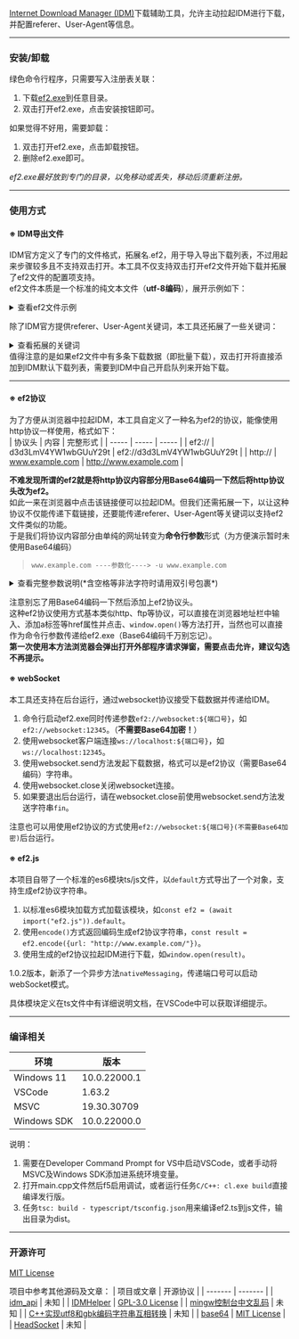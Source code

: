 [Internet Download Manager (IDM)](http://www.internetdownloadmanager.com/)下载辅助工具，允许主动拉起IDM进行下载，并配置referer、User-Agent等信息。

---
### 安装/卸载
绿色命令行程序，只需要写入注册表关联：  
1. 下载[ef2.exe](https://github.com/MotooriKashin/ef2/releases/latest)到任意目录。
2. 双击打开ef2.exe，点击安装按钮即可。  

如果觉得不好用，需要卸载：  
1. 双击打开ef2.exe，点击卸载按钮。
2. 删除ef2.exe即可。

*ef2.exe最好放到专门的目录，以免移动或丢失，移动后须重新注册。*

---
### 使用方式
#### ※ IDM导出文件
IDM官方定义了专门的文件格式，拓展名.ef2，用于导入导出下载列表，不过用起来步骤较多且不支持双击打开。本工具不仅支持双击打开ef2文件开始下载并拓展了ef2文件的配置项支持。  
ef2文件本质是一个标准的纯文本文件（**utf-8编码**），展开示例如下：

<details>
  <summary>查看ef2文件示例</summary>
  <pre>
<
https://img2.example.com/data/1102/94/IMG_0001.jpg
referer: https://img2.example.com/data/1102/94/
User-Agent: Mozilla/5.0 (Windows NT 6.1; Trident/7.0; rv:11.0) like Gecko
>
<
https://img2.example.com/data/1102/94/IMG_0002.jpg
referer: https://img2.example.com/data/1102/94/
User-Agent: Mozilla/5.0 (Windows NT 6.1; Trident/7.0; rv:11.0) like Gecko
>
<
https://img2.example.com/data/1102/94/IMG_0003.jpg
referer: https://img2.example.com/data/1102/94/
User-Agent: Mozilla/5.0 (Windows NT 6.1; Trident/7.0; rv:11.0) like Gecko
>
  </pre>
</details>

除了IDM官方提供referer、User-Agent关键词，本工具还拓展了一些关键词：

<details>
  <summary>查看拓展的关键词</summary>
  <table border="1">
    <tr>
        <td>cookies</td>
        <td>cookies 字符串</td>
    </tr>
    <tr>
        <td>postdata</td>
        <td>改用POST方法send的字符串</td>
    </tr>
    <tr>
        <td>username</td>
        <td>HTTP认证用户名</td>
    </tr>
    <tr>
        <td>password</td>
        <td>HTTP认证密钥</td>
    </tr>
    <tr>
        <td>filepath</td>
        <td>保存路径（反斜杠形式）</td>
    </tr>
    <tr>
        <td>filename</td>
        <td>文件名（包括拓展名）</td>
    </tr>
  </table>
</details>
值得注意的是如果ef2文件中有多条下载数据（即批量下载），双击打开将直接添加到IDM默认下载列表，需要到IDM中自己开启队列来开始下载。

---
#### ※ ef2协议
为了方便从浏览器中拉起IDM，本工具自定义了一种名为ef2的协议，能像使用http协议一样使用，格式如下：  
| 协议头 | 内容 | 完整形式 |
| ----- | ----- | ----- |
| ef2:// | d3d3LmV4YW1wbGUuY29t | ef2://d3d3LmV4YW1wbGUuY29t |
| http:// | www.example.com | http://www.example.com |

**不难发现所谓的ef2就是将http协议内容部分用Base64编码一下然后将http协议头改为ef2。**  
如此一来在浏览器中点击该链接便可以拉起IDM。但我们还需拓展一下，以让这种协议不仅能传递下载链接，还要能传递referer、User-Agent等关键词以支持ef2文件类似的功能。  
于是我们将协议内容部分由单纯的网址转变为**命令行参数**形式（为方便演示暂时未使用Base64编码）
>
> `www.example.com ----参数化----> -u www.example.com`
>

<details>
  <summary>查看完整参数说明(*含空格等非法字符时请用双引号包裹*)</summary>
<table border="1">
    <tr>
        <th>参数标记</th>
        <th>参数内容</th>
        <th>说明示例</th>
    </tr>
    <tr>
      <td>u</td>
      <td>URL</td>
      <td><pre>-u https://img2.example.com/data/1102/94/IMG_0001.jpg</pre></td>
    </tr>
    <tr>
      <td>r</td>
      <td>referer</td>
      <td><pre>-r https://img2.example.com/</pre></td>
    </tr>
    <tr>
      <td>a</td>
      <td>User-Agent</td>
      <td><pre>-a "Bilibili Freedoooooom/MarkII"</pre></td>
    </tr>
    <tr>
      <td>c</td>
      <td>cookies</td>
      <td><pre>-c cookies字符串</pre></td>
    </tr>
    <tr>
      <td>d</td>
      <td>改用POST请求send的数据</td>
      <td><pre>-d send字符串</pre></td>
    </tr>
    <tr>
      <td>U</td>
      <td>HTTP认证用户名</td>
      <td><pre>-U username字符串</pre></td>
    </tr>
    <tr>
      <td>P</td>
      <td>HTTP认证密钥</td>
      <td><pre>-P password字符串</pre></td>
    </tr>
    <tr>
      <td>o</td>
      <td>保存路径（反斜杠）</td>
      <td><pre>-o F:\下载</pre></td>
    </tr>
    <tr>
        <td>s</td>
        <td>文件名（含拓展名）</td>
        <td><pre>-s 视频.mp4</pre></td>
    </tr>
    <tr>
        <td>f</td>
        <td>禁用下载对话框</td>
        <td><pre>-f</pre></td>
    </tr>
    <tr>
        <td>q</td>
        <td>稍后下载（加入默认队列）</td>
        <td><pre>-q</pre></td>
    </tr>
</table>
</details>

注意别忘了用Base64编码一下然后添加上ef2协议头。  
这种ef2协议使用方式基本类似http、ftp等协议，可以直接在浏览器地址栏中输入、添加a标签等href属性并点击、`window.open()`等方法打开，当然也可以直接作为命令行参数传递给ef2.exe（Base64编码千万别忘记）。  
**第一次使用本方法浏览器会弹出打开外部程序请求弹窗，需要点击允许，建议勾选不再提示。**

#### ※ webSocket
本工具还支持在后台运行，通过websocket协议接受下载数据并传递给IDM。  
1. 命令行启动ef2.exe同时传递参数`ef2://websocket:${端口号}`，如`ef2://websocket:12345`。（**不需要Base64加密！**）
2. 使用websocket客户端连接`ws://localhost:${端口号}`，如`ws://localhost:12345`。
3. 使用websocket.send方法发起下载数据，格式可以是ef2协议（需要Base64编码）字符串。
4. 使用websocket.close关闭websocket连接。
5. 如果要退出后台运行，请在websocket.close前使用websocket.send方法发送字符串`fin`。

注意也可以用使用ef2协议的方式使用`ef2://websocket:${端口号}(不需要Base64加密)`后台运行。

#### ※ ef2.js
本项目自带了一个标准的es6模块ts/js文件，以`default`方式导出了一个对象，支持生成ef2协议字符串。
1. 以标准es6模块加载方式加载该模块，如`const ef2 = (await import("ef2.js")).default`。
2. 使用`encode()`方式返回编码生成ef2协议字符串，`const result = ef2.encode({url: "http://www.example.com/"})`。
3. 使用生成的ef2协议拉起IDM进行下载，如`window.open(result)`。

1.0.2版本，新添了一个异步方法`nativeMessaging`，传递端口号可以启动webSocket模式。  

具体模块定义在ts文件中有详细说明文档，在VSCode中可以获取详细提示。

---
### 编译相关
| 环境 | 版本 |
| --- | --- |
| Windows 11 | 10.0.22000.1 |
| VSCode | 1.63.2 |
| MSVC | 19.30.30709 |
| Windows SDK | 10.0.22000.0 |

说明：
1. 需要在Developer Command Prompt for VS中启动VSCode，或者手动将MSVC及Windows SDK添加进系统环境变量。
2. 打开main.cpp文件然后f5启用调试，或者运行任务`C/C++: cl.exe build`直接编译发行版。
3. 任务`tsc: build - typescript/tsconfig.json`用来编译ef2.ts到js文件，输出目录为dist。

---
### 开源许可
[MIT License](https://opensource.org/licenses/MIT)

项目中参考其他源码及文章：
| 项目或文章 | 开源协议 |
| ------- | ------- |
| [idm_api](http://www.internetdownloadmanager.com/support/idm_api.html) | 未知 |
| [IDMHelper](https://github.com/unamer/IDMHelper) | [GPL-3.0 License](https://github.com/unamer/IDMHelper/blob/master/LICENSE) |
| [mingw控制台中文乱码](https://www.cnblogs.com/chouxianyu/p/11249810.html) | 未知 |
| [C++实现utf8和gbk编码字符串互相转换](https://blog.csdn.net/u012234115/article/details/83186386) | 未知 |
| [base64](https://github.com/tkislan/base64) | [MIT License](https://github.com/tkislan/base64/blob/master/LICENSE) |
| [HeadSocket](https://github.com/garbageslam/HeadSocket) | 未知 |
